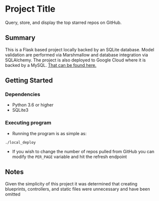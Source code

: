 # Project Title

Query, store, and display the top starred repos on GitHub.

## Summary
This is a Flask based project locally backed by an SQLite database. Model validation are performed via Marshmallow and database integration via SQLAlchemy. The project is also deployed to Google Cloud where it is backed by a MySQL. [That can be found here.](https://starry-hearth-324007.ue.r.appspot.com/) 

## Getting Started

### Dependencies

* Python 3.6 or higher
* SQLite3

### Executing program

* Running the program is as simple as:
```
./local_deploy
```
* If you wish to change the number of repos pulled from GitHub you can modify the `PER_PAGE` variable and hit the refresh endpoint


## Notes

Given the simplicity of this project it was determined that creating blueprints, controllers, and static files were unnecessary and have been omitted
